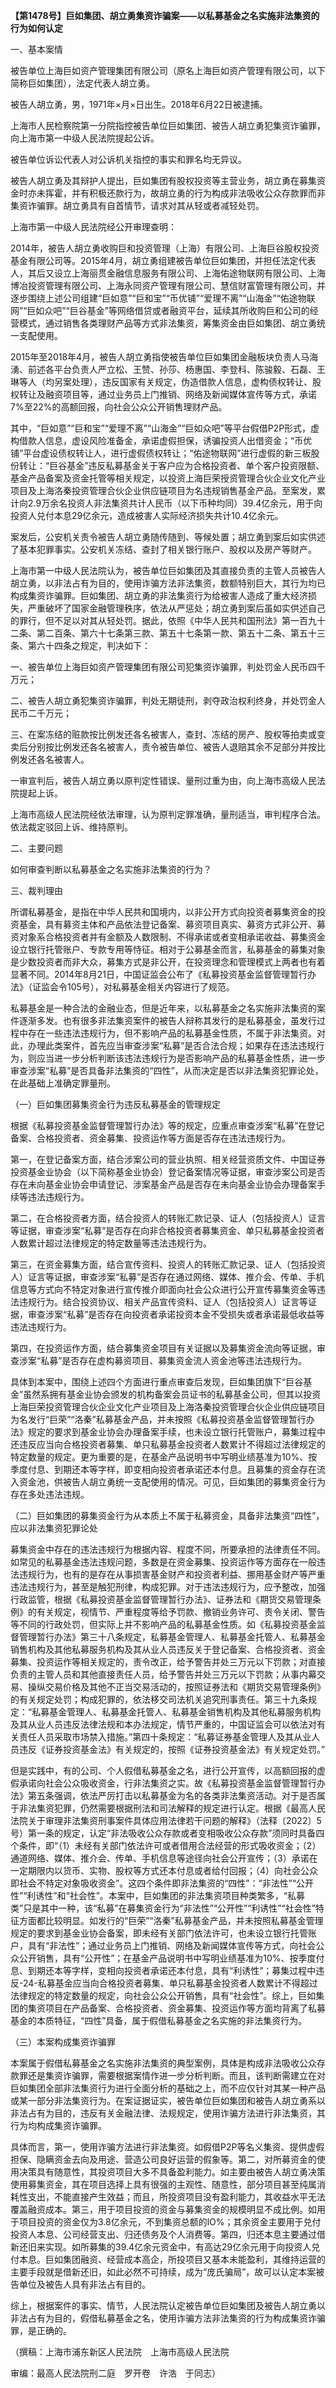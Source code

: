 **【第1478号】巨如集团、胡立勇集资诈骗案——以私募基金之名实施非法集资的行为如何认定**

一、基本案情

被告单位上海巨如资产管理集团有限公司（原名上海巨如资产管理有限公司，以下简称巨如集团），法定代表人胡立勇。

被告人胡立勇，男，1971年×月×日出生。2018年6月22日被逮捕。

上海市人民检察院第一分院指控被告单位巨如集团、被告人胡立勇犯集资诈骗罪，向上海市第一中级人民法院提起公诉。

被告单位诉讼代表人对公诉机关指控的事实和罪名均无异议。

被告人胡立勇及其辩护人提出，巨如集团有股权投资等主营业务，胡立勇在募集资金时亦未挥霍，并有积极还款行为，故胡立勇的行为构成非法吸收公众存款罪而非集资诈骗罪。胡立勇具有自首情节，请求对其从轻或者减轻处罚。

上海市第一中级人民法院经公开审理查明：

2014年，被告人胡立勇收购巨和投资管理（上海）有限公司、上海巨谷股权投资基金有限公司等。2015年4月，胡立勇组建被告单位巨如集团，并担任法定代表人，其后又设立上海丽贯金融信息服务有限公司、上海佑途物联网有限公司、上海博冶投资管理有限公司、上海永同资产管理有限公司、慧信财富管理有限公司，并逐步围绕上述公司组建“巨如意”“巨和宝”“币优铺”“爱理不离”“山海金”“佑途物联网”“巨如众吧”“巨谷基金”等网络借贷或者融资平台，延续其所收购巨和公司的经营模式，通过销售各类理财产品等方式非法集资，筹集资金由巨如集团、胡立勇统一支配使用。

2015年至2018年4月，被告人胡立勇指使被告单位巨如集团金融板块负责人马海湧、前述各平台负责人严立松、王赞、孙莎、杨惠国、李登科、陈骏毅、石磊、王琳等人（均另案处理），违反国家有关规定，伪造借款人信息，虚构债权转让、股权转让及融资项目等，通过业务员上门推销、网络及新闻媒体宣传等方式，承诺7%至22%的高额回报，向社会公众公开销售理财产品。

其中，“巨如意”“巨和宝”“爱理不离”“山海金”“巨如众吧”等平台假借P2P形式，虚构借款人信息，虚设风险准备金，承诺虚假担保，诱骗投资人出借资金；“币优铺”平台虚设债权转让人，进行虚假债权转让；“佑途物联网”进行虚假的新三板股份转让：“巨谷基金”违反私募基金关于客户应为合格投资者、单个客户投资限额、基金产品备案及资金托管等相关规定，以投资上海巨荣授资管理合伙企业文化产业项目及上海洛秦投资管理合伙企业供应链项目为名违规销售基金产品。至案发，累计向2.9万余名投资人非法集资共计人民币（以下币种均同）39.4亿余元，用于向投资人兑付本息29亿余元，造成被害人实际经济损失共计10.4亿余元。

案发后，公安机关责令被告人胡立勇随传随到、等候处置；胡立勇到案后如实供述了基本犯罪事实。公安机关冻结、查封了相关银行账户、股权以及房产等财产。

上海市第一中级人民法院认为，被告单位巨如集团及其直接负责的主管人员被告人胡立勇，以非法占有为目的，使用诈骗方法非法集资，数额特别巨大，其行为均已构成集资诈骗罪。巨如集团、胡立勇的非法集资行为给被害人造成了重大经济损失，严重破坏了国家金融管理秩序，依法从严惩处；胡立勇到案后虽如实供述自己的罪行，但不足以对其从轻处罚。据此，依照《中华人民共和国刑法》第一百九十二条、第二百条、第六十七条第三款、第五十七条第一款、第五十二条、第五十三条、第六十四条之规定，判决如下：

一、被告单位上海巨如资产管理集团有限公司犯集资诈骗罪，判处罚金人民币四千万元；

二、被告人胡立勇犯集资诈骗罪，判处无期徒刑，剥夺政治权利终身，并处罚金人民币二千万元；

三、在案冻结的赃款按比例发还各名被害人，查封、冻结的房产、股权等拍卖或变卖后分别按比例发还各名被害人，责令被告单位、被告人退赔其余不足部分并按比例发还各名被害人。

一审宣判后，被告人胡立勇以原判定性错误、量刑过重为由，向上海市高级人民法院提起上诉。

上海市高级人民法院经依法审理，认为原判定罪准确，量刑适当，审判程序合法。依法裁定驳回上诉、维持原判。

二、主要问题

如何审查判断以私募基金之名实施非法集资的行为？

三、裁判理由

所谓私募基金，是指在中华人民共和国境内，以非公开方式向投资者募集资金的投资基金，具有募资主体和产品依法登记备案、募资项目真实、募资方式非公开、募资对象系合格投资者并有金额及人数限制、不得承诺或者变相承诺收益、募集资金设立银行托管账户、专款专用等恃征。相对于公募基金而言，私募基金的募集对象是少数投资者而非大众，募集方式是非公开，在投资理念和管理模式上两者也有着显著不同。2014年8月21日，中国证监会公布了《私募投资基金监督管理暂行办法》（证监会令105号），对私募基金相关内容进行了规范。

私募基金是一种合法的金融业态，但是近年来，以私募基金之名实施非法集资的案件逐渐多发。也有很多非法集资案件的被告人辩称其发行的是私募基金，虽发行过程中存在一些违法违规行为，但不影响产品的私募基金性质，不属于非法集资。对此，办理此类案件，首先应当审查涉案“私募”是否合法合规；如果存在违法违规行为，则应当进一步分析判断该违法违规行为是否影响产品的私募基金性质，进一步审查涉案“私募”是否具备非法集资的“四性”，从而决定是否以非法集资犯罪论处，在此基础上准确定罪量刑。

（一）巨如集团募集资金行为违反私募基金的管理规定

根据《私募投资基金监督管理暂行办法》等的规定，应重点审查涉案“私募”在登记备案、合格投资者、资金募集、投资运作等方面是否存在违法违规行为。

第一，在登记备案方面，结合涉案公司的营业执照、相关经营资质文件、中国证券投资基金业协会（以下简称基金业协会）登记备案情况等证据，审查涉案公司是否存在未向基金业协会申请登记、涉案基金产品是否存在未向基金业协会办理备案手续等违法违规行为。

第二，在合格投资者方面，结合投资人的转账汇款记录、证人（包括投资人）证言等证据，审查涉案“私募”是否存在向非合格投资者募集资金、单只私募基金投资者人数累计超过法律规定的特定数量等违法违规行为。

第三，在资金募集方面，结合宣传资料、投资人的转账汇款记录、证人（包括投资人）证言等证据，审查涉案“私募”是否存在通过网络、媒体、推介会、传单、手机信息等方式向不特定对象进行宣传推介即面向社会公众进行公开宣传募集资金等违法违规行为。结合投资协议、相关产品宣传资料、证人（包括投资人）证言等证据，审查涉案“私募”是否存在向投资者承诺投资本金不受损失或者承诺最低收益等违法违规行为。

第四，在投资运作方面，结合募集资金项目有关证据以及募集资金流向等证据，审查涉案“私募”是否存在虚构募资项目、募集资金流人资金池等违法违规行为。

具体到本案中，围绕上述四个方面进行重点审查后发现，巨如集团旗下“巨谷基金”虽然系拥有基金业协会颁发的机构备案会员证书的私募基金公司，但其以投资上海巨荣投资管理合伙企业文化产业项目及上海洛秦投资管理合伙企业供应链项目为名发行“巨荣”“洛秦”私募基金产品，并未按照《私募投资基金监督管理暂行办法》规定的要求到基金业协会办理备案手续，也未设立银行托管账户，募集过程中还违反应当向合格投资者募集、单只私募基金投资者人数累计不得超过法律规定的特定数量的规定。更为重要的是，在基金产品说明书中写明业绩基准为10%、按季度付息、到期还本等字样，即变相向投资者承诺还本付息。且募集的资金存在流入资金池，供被告人胡立勇统一支配使用的情况。可见，巨如集团的募集资金行为存在多处违法违规。

（二）巨如集团的募集资金行为从本质上不属于私募资金，具备非法集资“四性”，应以非法集资犯罪论处

募集资金中存在的违法违规行为根据内容、程度不同，所要承担的法律责任不同。如常见的私募基金违法违规问题，多数是在资金募集、投资运作等方面存在一般违法违规行为，也有的是存在从事损害基金财产和投资者利益、挪用基金财产等严重违法违规行为，甚至是触犯刑律，构成犯罪。对于违法违规行为，应予整改，加强行政监管，根据《私募投资基金监督管理暂行办法》、证券法和《期货交易管理条例》的有关规定，视情节、严重程度等给予罚款、撤销业务许可、责令关闭、警告等不同的行政处罚，但实际上并不影响产品的私募基金性质。如《私募投资基金监督管理暂行办法》第三十八条规定，私募基金管理人、私募基金托管人、私募基金销售机构及其他私募服务机构及其从业人员违反关于登记备案、合格投资者、资金募集、投资运作等相关规定的，责令改正，给予警告并处三万元以下罚款；对直接负责的主管人员和其他直接责任人员，给予警告并处三万元以下罚款；从事内幕交易、操纵交易价格及其他不正当交易活动的，按照证券法和《期货交易管理条例》的有关规定处罚；构成犯罪的，依法移交司法机关追究刑事责任。第三十九条规定：“私募基金管理人、私募基金托管人、私募基金销售机构及其他私募服务机构及其从业人员违反法律法规和本办法规定，情节严重的，中国证监会可以依法对有关责任人员采取市场禁入措施。”第四十条规定：“私募证券基金管理人及其从业人员违反《证券投资基金法》有关规定的，按照《证券投资基金法》有关规定处罚。”

但是实践中，有的公司、个人假借私募基金之名，进行公开宣传，以高额回报的虚假承诺向社会公众吸收资金，行非法集资之实。故《私募投资基金监督管理暂行办法》第五条强调，依法严厉打击以私募基金为名的各类非法集资活动。对于是否属于非法集资犯罪，仍然需要根据刑法和司法解释的规定进行认定。根据《最高人民法院关于审理非法集资刑事案件具体应用法律若干问题的解释》（法释〔2022〕5号）第一条的规定，认定“非法吸收公众存款或者变相吸收公众存款”须同时具备四个条件，即“（1）未经有关部门依法许可或者借用合法经营的形式吸收资金；（2）通道网络、媒体、推介会、传单、手机信息等途径向社会公开宣传；（3）承诺在一定期限内以货币、实物、股权等方式还本付息或者给付回报；（4）向社会公众即社会不特定对象吸收资金”。这四个条件即非法集资的“四性”：“非法性”“公开性”“利诱性”和“社会性”。本案中，巨如集团的非法集资项目种类繁多，“私募类”只是其中一种，该“私募”在募集资金行为“非法性”“公开性”“利诱性”“社会性”特征方面都比较明显。如发行的“巨荣”“洛秦”私募基金产品，并未按照私募基金管理规定的要求到基金业协会备案，即未经有关部门依法许可，也未设立银行托管账户，具有“非法性”；通过业务员上门推销、网络及新闻媒体宣传等方式，向社会公众公开销售，具有“公开性”；在基金产品说明书中写明业绩基准为10%、按季度付息、到期还本等字样，变相向投资者承诺还本付息，具有“利诱性”；募集过程中违反-24-私募基金应当向合格投资者募集、单只私募基金投资者人数累计不得超过法律规定的特定数量的规定，向社会公众公开销售，具有“社会性”。综上，巨如集团的集资项目在产品备案、合格投资者、资金募集、投资运作等方面均背离了私募基金的本质特征，“四性”具备，属于假借私募基金之名实施的非法集资行为。

（三）本案构成集资诈骗罪

本案属于假借私募基金之名实施非法集资的典型案例，具体是构成非法吸收公众存款罪还是集资诈骗罪，需要根据案情作进一步分析判断。而且，该判断需建立在对巨如集团全部非法集资行为进行全面分析的基础之上，而不应仅针对其某一种产品或某一部分非法集资行为。在案证据证实，被告单位巨如集团和被告人胡立勇系以非法占有为目的，违反有关金融法律、法规规定，使用诈骗方法进行非法集资，其行为均构成集资诈骗罪。

具体而言，第一，使用诈骗方法进行非法集资。如假借P2P等名义集资、提供虚假担保、隐瞒资金去向及用途、营造公司良好运营的假象等。第二，对所募资金的使用决策具有随意性，其投资项目大多不具备盈利能力。如主要由被告人胡立勇决策使用募集资金，其在项目选择上具有很强的主观性、随意性，部分项目甚至纯属消耗性支出，不能直接产生效益；而且，所投资项目没有盈利能力，其收益水平无法覆盖融资成本。第三，用于项目投资的资金与募集资金的规模明显不成比例。如用于项目投资的资金仅为3.8亿余元，不到集资总额的lO%；其余资金主要用于兑付投资人本息、公司经营支出、归还债务及个人消费等。第四，归还本息主要通过借新还旧来实现。如所募集的39.4亿余元资金中，有高达29亿余元用于向投资人兑付本息。巨如集团融资、经营成本高企，所投项目又基本未能盈利，其维持运营的主要手段就是借新还旧，如此必然不可持续，成为“庞氏骗局”，故可以认定本案被告单位及被告人具有非法占有目的。

综上，根据案件的事实、情节，人民法院认定被告单位巨如集团及被告人胡立勇以非法占有为目的，假借私募基金之名，使用诈骗方法非法集资的行为构成集资诈骗罪，是正确的。

（撰稿：上海市浦东新区人民法院　上海市高级人民法院

审编：最高人民法院刑二庭　罗开卷　许浩　于同志）